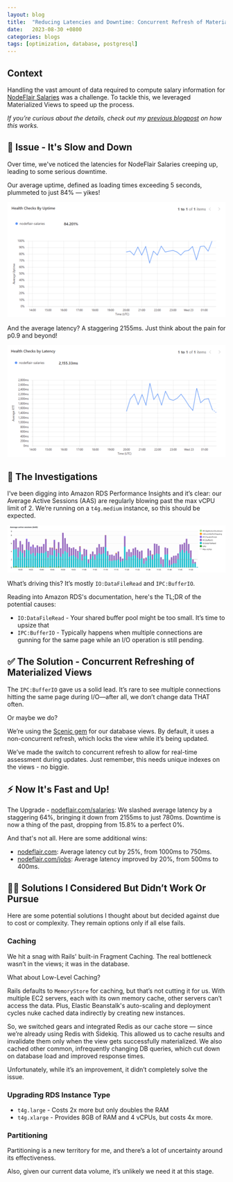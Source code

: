 ```yaml
---
layout: blog
title:  "Reducing Latencies and Downtime: Concurrent Refresh of Materialized View"
date:   2023-08-30 +0800
categories: blogs
tags: [optimization, database, postgresql]
---
```


## Context

Handling the vast amount of data required to compute salary information for [NodeFlair Salaries](https://nodeflair.com/salaries) was a challenge. To tackle this, we leveraged Materialized Views to speed up the process.

<i>If you’re curious about the details, check out my [previous blogpost](/improve-database-view-performance-with-materialized-view) on how this works.</i>

## 🐌 Issue - It's Slow and Down

Over time, we've noticed the latencies for NodeFlair Salaries creeping up, leading to some serious downtime.

Our average uptime, defined as loading times exceeding 5 seconds, plummeted to just 84% — yikes!

![](/assets/reducing-latencies-and-downtime-concurrent-refresh-of-materialized-view-before-uptime.png)

And the average latency? A staggering 2155ms. Just think about the pain for p0.9 and beyond!

![](/assets/reducing-latencies-and-downtime-concurrent-refresh-of-materialized-view-before-latencies.png)

## 🔎 The Investigations

I’ve been digging into Amazon RDS Performance Insights and it’s clear: our Average Active Sessions (AAS) are regularly blowing past the max vCPU limit of 2. We’re running on a `t4g.medium` instance, so this should be expected.

![](/assets/reducing-latencies-and-downtime-concurrent-refresh-of-materialized-view-rds-performance-insights.png)

What’s driving this? It’s mostly `IO:DataFileRead` and `IPC:BufferIO`.

Reading into Amazon RDS's documentation, here's the TL;DR of the potential causes:
- `IO:DataFileRead` - Your shared buffer pool might be too small. It’s time to upsize that
- `IPC:BufferIO` -  Typically happens when multiple connections are gunning for the same page while an I/O operation is still pending.

## ✅ The Solution - Concurrent Refreshing of Materialized Views

The `IPC:BufferIO` gave us a solid lead. It’s rare to see multiple connections hitting the same page during I/O—after all, we don’t change data THAT often.

Or maybe we do?

We’re using the [Scenic gem](https://github.com/scenic-views/scenic) for our database views. By default, it uses a non-concurrent refresh, which locks the view while it’s being updated. 

We’ve made the switch to concurrent refresh to allow for real-time assessment during updates. Just remember, this needs unique indexes on the views - no biggie.

## ⚡ Now It's Fast and Up!

The Upgrade - [nodeflair.com/salaries](https://nodeflair.com/salaries): We slashed average latency by a staggering 64%, bringing it down from 2155ms to just 780ms. Downtime is now a thing of the past, dropping from 15.8% to a perfect 0%.

And that's not all. Here are some additional wins:

- [nodeflair.com](https://nodeflair.com): Average latency cut by 25%, from 1000ms to 750ms.
- [nodeflair.com/jobs](https://nodeflair.com/jobs): Average latency improved by 20%, from 500ms to 400ms.


## 🙅‍♂️ Solutions I Considered But Didn’t Work Or Pursue

Here are some potential solutions I thought about but decided against due to cost or complexity. They remain options only if all else fails.

### Caching

We hit a snag with Rails' built-in Fragment Caching. The real bottleneck wasn’t in the views; it was in the database.

What about Low-Level Caching?

Rails defaults to `MemoryStore` for caching, but that’s not cutting it for us. With multiple EC2 servers, each with its own memory cache, other servers can’t access the data. Plus, Elastic Beanstalk's auto-scaling and deployment cycles nuke cached data indirectly by creating new instances.

So, we switched gears and integrated Redis as our cache store — since we’re already using Redis with Sidekiq. This allowed us to cache results and invalidate them only when the view gets successfully materialized. We also cached other common, infrequently changing DB queries, which cut down on database load and improved response times. 

Unfortunately, while it’s an improvement, it didn’t completely solve the issue.

### Upgrading RDS Instance Type

- `t4g.large` - Costs 2x more but only doubles the RAM
- `t4g.xlarge` - Provides 8GB of RAM and 4 vCPUs, but costs 4x more.

### Partitioning

Partitioning is a new territory for me, and there’s a lot of uncertainty around its effectiveness.

Also, given our current data volume, it’s unlikely we need it at this stage.
